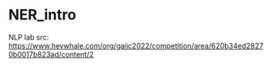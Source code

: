# NER_intro
NLP lab 
src: https://www.heywhale.com/org/gaiic2022/competition/area/620b34ed28270b0017b823ad/content/2
